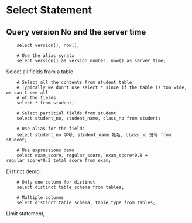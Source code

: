 # Select Statement

## Query version No and the server time

```shell
    select version(), now();

    # Use the alias synatx
    select version() as version_number, now() as server_time;
```


Select all fields from a table

```shell
    # Select all the contents from student table
    # Typically we don't use select * since if the table is too wide, we can't see all
    # of the fields
    select * from student;

    # Select partitial fields from student
    select student_no, student_name, class_no from student;

    # Use alias for the fields
    select student_no 学号, student_name 姓名, class_no 班号 from student;

    # Use expressions demo
    select exam_score, regular_score, exam_score*0.8 + regular_score*0.2 total_score from exam;

``` 

Distinct demo,

```shell
    # Only one column for distinct
    select distinct table_schema from tables;

    # Multiple columns
    select distinct table_schema, table_type from tables;
```


Limit statement,

```shell
    
```